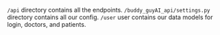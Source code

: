 `/api` directory contains all the endpoints.
`/buddy_guyAI_api/settings.py` directory contains all our config.
`/user` user contains our data models for login, doctors, and patients.


